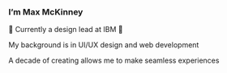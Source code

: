 ### I’m Max McKinney 

🎨  Currently a design lead at IBM 🎨 

My background is in UI/UX design and web development

A decade of creating allows me to make seamless experiences
